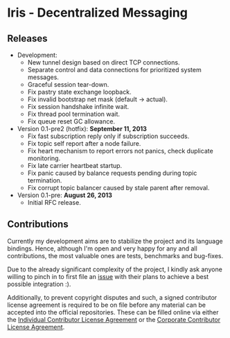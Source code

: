   Iris - Decentralized Messaging
==================================

  Releases
------------
 * Development:
    - New tunnel design based on direct TCP connections.
    - Separate control and data connections for prioritized system messages.
    - Graceful session tear-down.
    - Fix pastry state exchange loopback.
    - Fix invalid bootstrap net mask (default -> actual).
    - Fix session handshake infinite wait.
    - Fix thread pool termination wait.
    - Fix queue reset GC allowance.
 * Version 0.1-pre2 (hotfix): **September 11, 2013**
    - Fix fast subscription reply only if subscription succeeds.
    - Fix topic self report after a node failure.
    - Fix heart mechanism to report errors not panics, check duplicate monitoring.
    - Fix late carrier heartbeat startup.
    - Fix panic caused by balance requests pending during topic termination.
    - Fix corrupt topic balancer caused by stale parent after removal.
 * Version 0.1-pre: **August 26, 2013**
    - Initial RFC release.

  Contributions
-----------------

Currently my development aims are to stabilize the project and its language bindings. Hence, although I'm open and very happy for any and all contributions, the most valuable ones are tests, benchmarks and bug-fixes.

Due to the already significant complexity of the project, I kindly ask anyone willing to pinch in to first file an [issue](https://github.com/karalabe/iris/issues) with their plans to achieve a best possible integration :).

Additionally, to prevent copyright disputes and such, a signed contributor license agreement is required to be on file before any material can be accepted into the official repositories. These can be filled online via either the [Individual Contributor License Agreement](http://iris.karalabe.com/icla) or the [Corporate Contributor License Agreement](http://iris.karalabe.com/ccla).
